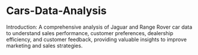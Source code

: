 # Cars-Data-Analysis
Introduction: A comprehensive analysis of Jaguar and Range Rover car data to understand sales performance, customer preferences, dealership efficiency, and customer feedback, providing valuable insights to improve marketing and sales strategies.
